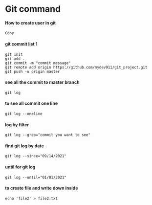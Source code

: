 # Git command

#### How to create user in git 
  ```
Copy
  ```

#### git commit list 1
  ```
  git init
  git add .
  git commit -m "commit message"
  git remote add origin https://github.com/mydev911/git_project.git
  git push -u origin master

  ```
#### see all the commit to master branch 
  ```
git log
  ```
#### to see all commit one line
  ```
git log --oneline
  ```
#### log by filter
  ```
git log --grep="commit you want to see"
  ```
#### find git log by date
  ```
git log --since="09/14/2021"
  ```  
#### until for git log
  ```
git log --until="01/01/2021"
  ```
#### to create file and write down inside
  ```
echo 'file2' > file2.txt
  ```
